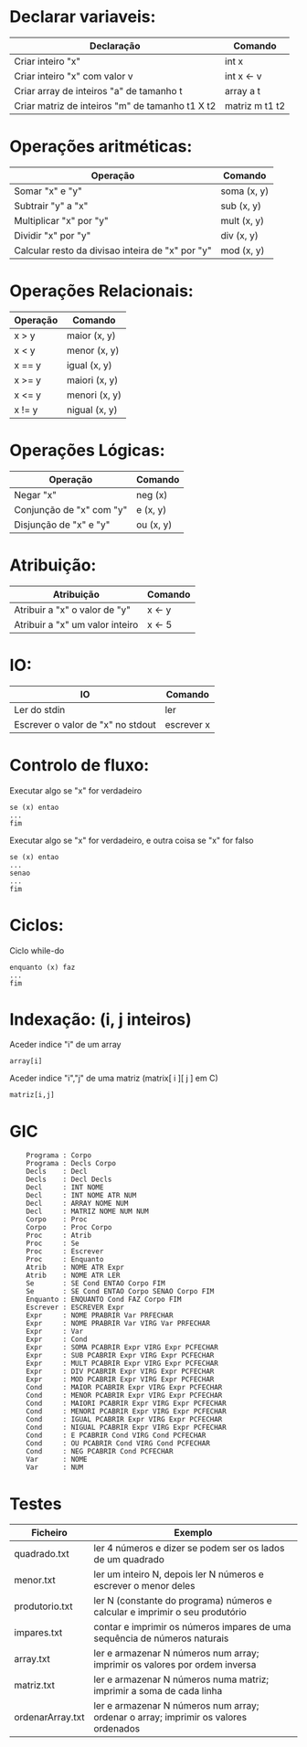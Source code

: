 # Declarar variaveis:

| Declaração                                      | Comando        |
| ----------------------------------------------- | -------------- |
| Criar inteiro "x"                               | int x          |
| Criar inteiro "x" com valor v                   | int x <- v     |
| Criar array de inteiros "a" de tamanho t        | array a t      |
| Criar matriz de inteiros "m" de tamanho t1 X t2 | matriz m t1 t2 |

# Operações aritméticas:

| Operação                                         | Comando     |
| ------------------------------------------------ | ----------- |
| Somar "x" e "y"                                  | soma (x, y) |
| Subtrair "y" a "x"                               | sub (x, y)  |
| Multiplicar "x" por "y"                          | mult (x, y) |
| Dividir "x" por "y"                              | div (x, y)  |
| Calcular resto da divisao inteira de "x" por "y" | mod (x, y)  |

# Operações Relacionais:

| Operação | Comando       |
| -------- | ------------- |
| x > y    | maior (x, y)  |
| x < y    | menor (x, y)  |
| x == y   | igual (x, y)  |
| x >= y   | maiori (x, y) |
| x <= y   | menori (x, y) |
| x != y   | nigual (x, y) |

# Operações Lógicas:

| Operação                 | Comando   |
| ------------------------ | --------- |
| Negar "x"                | neg (x)   |
| Conjunção de "x" com "y" | e (x, y)  |
| Disjunção de "x" e "y"   | ou (x, y) |

# Atribuição:

| Atribuição                      | Comando |
| ------------------------------- | ------- |
| Atribuir a "x" o valor de "y"   | x <- y  |
| Atribuir a "x" um valor inteiro | x <- 5  |

# IO:

| IO                                | Comando    |
| --------------------------------- | ---------- |
| Ler do stdin                      | ler        |
| Escrever o valor de "x" no stdout | escrever x |

# Controlo de fluxo:

Executar algo se "x" for verdadeiro

    se (x) entao
    ...
    fim

Executar algo se "x" for verdadeiro, e outra coisa se "x" for falso

    se (x) entao
    ...
    senao
    ...
    fim

# Ciclos:

Ciclo while-do

    enquanto (x) faz
    ...
    fim

# Indexação: (i, j inteiros)

Aceder indice "i" de um array

    array[i]

Aceder indice "i","j" de uma matriz (matrix[ i ][ j ] em C)

    matriz[i,j]

# GIC

        Programa : Corpo
        Programa : Decls Corpo
        Decls    : Decl
        Decls    : Decl Decls
        Decl     : INT NOME
        Decl     : INT NOME ATR NUM
        Decl     : ARRAY NOME NUM
        Decl     : MATRIZ NOME NUM NUM
        Corpo    : Proc
        Corpo    : Proc Corpo
        Proc     : Atrib
        Proc     : Se
        Proc     : Escrever
        Proc     : Enquanto
        Atrib    : NOME ATR Expr
        Atrib    : NOME ATR LER
        Se       : SE Cond ENTAO Corpo FIM
        Se       : SE Cond ENTAO Corpo SENAO Corpo FIM
        Enquanto : ENQUANTO Cond FAZ Corpo FIM
        Escrever : ESCREVER Expr
        Expr     : NOME PRABRIR Var PRFECHAR
        Expr     : NOME PRABRIR Var VIRG Var PRFECHAR
        Expr     : Var
        Expr     : Cond
        Expr     : SOMA PCABRIR Expr VIRG Expr PCFECHAR
        Expr     : SUB PCABRIR Expr VIRG Expr PCFECHAR
        Expr     : MULT PCABRIR Expr VIRG Expr PCFECHAR
        Expr     : DIV PCABRIR Expr VIRG Expr PCFECHAR
        Expr     : MOD PCABRIR Expr VIRG Expr PCFECHAR
        Cond     : MAIOR PCABRIR Expr VIRG Expr PCFECHAR
        Cond     : MENOR PCABRIR Expr VIRG Expr PCFECHAR
        Cond     : MAIORI PCABRIR Expr VIRG Expr PCFECHAR
        Cond     : MENORI PCABRIR Expr VIRG Expr PCFECHAR
        Cond     : IGUAL PCABRIR Expr VIRG Expr PCFECHAR
        Cond     : NIGUAL PCABRIR Expr VIRG Expr PCFECHAR
        Cond     : E PCABRIR Cond VIRG Cond PCFECHAR
        Cond     : OU PCABRIR Cond VIRG Cond PCFECHAR
        Cond     : NEG PCABRIR Cond PCFECHAR
        Var      : NOME
        Var      : NUM

# Testes

| Ficheiro         | Exemplo                                                                             |
| ---------------- | ----------------------------------------------------------------------------------- |
| quadrado.txt     | ler 4 números e dizer se podem ser os lados de um quadrado                          |
| menor.txt        | ler um inteiro N, depois ler N números e escrever o menor deles                     |
| produtorio.txt   | ler N (constante do programa) números e calcular e imprimir o seu produtório        |
| impares.txt      | contar e imprimir os números impares de uma sequência de números naturais           |
| array.txt        | ler e armazenar N números num array; imprimir os valores por ordem inversa          |
| matriz.txt       | ler e armazenar N números numa matriz; imprimir a soma de cada linha                |
| ordenarArray.txt | ler e armazenar N números num array; ordenar o array; imprimir os valores ordenados |
